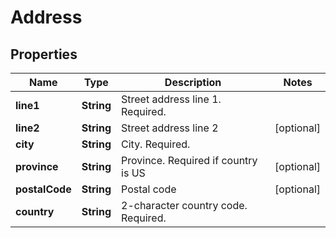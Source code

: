 
# Address

## Properties
Name | Type | Description | Notes
------------ | ------------- | ------------- | -------------
**line1** | **String** | Street address line 1. Required. | 
**line2** | **String** | Street address line 2 |  [optional]
**city** | **String** | City. Required. | 
**province** | **String** | Province. Required if country is US |  [optional]
**postalCode** | **String** | Postal code |  [optional]
**country** | **String** | 2-character country code. Required. | 



